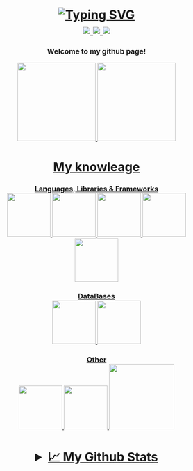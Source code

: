 <div align="center">
  <h1>
    <a href="https://git.io/typing-svg"><img src="https://readme-typing-svg.demolab.com?font=Crimson+Text&weight=600&size=30&pause=1000&color=000000&center=true&vCenter=true&multiline=true&width=800&height=60&lines=%F0%9F%91%8B+Hi%2C+it's+Valentyna+Boiko." alt="Typing SVG" /></a>
    <div>
       <a href="https://www.linkedin.com/in/boikov-tyna/">
          <img src="https://img.shields.io/badge/-Linkedin-blue?style=flat-square&logo=linkedin">
       </a>
       <a href="https://t.me/V_tynaB">
          <img src="https://img.shields.io/badge/-Telegram-%232AABEE?style=flat-square&logo=telegram">
       </a>
       <a href="mailto:boiko.vtyna@gmail.com">
          <img src="https://img.shields.io/badge/-Email-%23c792ea?style=flat-square&logo=gmail&logoColor=white">
       </a>
    </div> 
  </h1>
  <h3> Welcome to my github page!</h3>
</div>

<div align="center">
  <a href="https://github.com/V-tyna">
    <img height="180em" src="http://github-profile-summary-cards.vercel.app/api/cards/repos-per-language?username=V-tyna&theme=tokyonight"/>
  <img height="180em" src="https://github-readme-stats-git-masterrstaa-rickstaa.vercel.app/api/top-langs/?username=V-tyna&layout=compact&langs_count=7&theme=tokyonight"/>
</div>

<div align="center">
  <h1> My knowleage</h1>
  <h3> Languages, Libraries & Frameworks
  <div>
    <img src="https://media.giphy.com/media/ln7z2eWriiQAllfVcn/giphy.gif" width="100">
    <img src="https://w7.pngwing.com/pngs/915/519/png-transparent-typescript-hd-logo-thumbnail.png" width="100">
    <img src="https://media2.giphy.com/media/v1.Y2lkPTc5MGI3NjExZDliYjRkYzQ0OTI0MGVlYzg5YzI0NmJmOTAzZGU2NmU5MWNhNzdiNCZjdD1z/XEDIHHp3i8bVoEdxd7/giphy.gif" width="100">
    <img src="https://i.giphy.com/media/eNAsjO55tPbgaor7ma/giphy.webp" width="100">
    <img src="https://i.giphy.com/media/kdFc8fubgS31b8DsVu/giphy.webp" width="100">
  </div>
  <h3> DataBases
  <div>
    <img src="https://media4.giphy.com/media/v1.Y2lkPTc5MGI3NjExMWM4ZjYxMjYxMTMwOWE0OTI2YjY3MjgyN2U2NTFjMGE1MzZiNmZhNSZjdD1z/tAjb5pyCEBhEb8jWxC/giphy.gif" width="100">
    <img src="https://i.giphy.com/media/Ri2TUcKlaOcaDBxFpY/200w.webp" width="100">
  </div>
     <h3> Other
  <div>
    <img src="https://media.giphy.com/media/fsEaZldNC8A1PJ3mwp/giphy.gif" width="100">
    <img src="https://media.giphy.com/media/XAxylRMCdpbEWUAvr8/giphy.gif" width="100">
    <img src="https://media.giphy.com/media/kH1DBkPNyZPOk0BxrM/giphy.gif" width="150">
  </div>
</div>
    
<div align="center">
<h1><details>
  <summary>📈 My Github Stats</summary>
<br>

  ![](http://github-profile-summary-cards.vercel.app/api/cards/profile-details?username=V-tyna&theme=tokyonight) 

  ![](http://github-profile-summary-cards.vercel.app/api/cards/repos-per-language?username=V-tyna&theme=tokyonight) 
  ![](http://github-profile-summary-cards.vercel.app/api/cards/most-commit-language?username=V-tyna&theme=tokyonight)

  ![](http://github-profile-summary-cards.vercel.app/api/cards/stats?username=V-tyna&theme=tokyonight)
  ![](http://github-profile-summary-cards.vercel.app/api/cards/productive-time?username=V-tyna&theme=tokyonight&utcOffset=2)
<br>

</details></h1>
</div>
